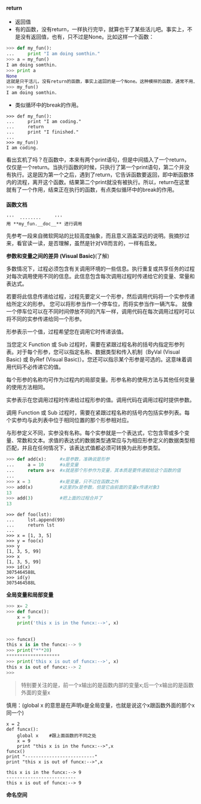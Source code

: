 
#### **return**
- 返回值
- 有的函数，没有return，一样执行完毕，就算也干了某些活儿吧。事实上，不是没有返回值，也有，只不过是None。比如这样一个函数：
```python
>>> def my_fun():
...     print "I am doing somthin."
>>> a = my_fun()
I am doing somthin.
>>> print a
None
这就是只干活儿，没有return的函数，事实上返回的是一个None。这种模样的函数，通常不用上述方式调用，而采用下面的方式，因为他们返回的是None，似乎这个返回值利用价值不高，于是就不用找一个变量来接受返回值了。
>>> my_fun()
I am doing somthin.
```

- 类似循环中的break的作用。
```
>>> def my_fun():
...     print "I am coding."
...     return
...     print "I finished."
... 
>>> my_fun()
I am coding.
```
看出玄机了吗？在函数中，本来有两个print语句，但是中间插入了一个return，仅仅是一个return。当执行函数的时候，只执行了第一个print语句，第二个并没有执行。这是因为第一个之后，遇到了return，它告诉函数要返回，即中断函数体内的流程，离开这个函数。结果第二个print就没有被执行。所以，return在这里就有了一个作用，结束正在执行的函数，有点类似循环中的break的作用。

#### 函数文档
```
'''  ........     '''
用 **my_fun.__doc__** 进行调用
```
先参考一段来自微软网站的比较高度抽象，而且意义涵盖深远的说明。我摘抄过来，看官读一读，是否理解，虽然是针对VB而言的，一样有启发。

**参数和变量之间的差异 (Visual Basic)**(了解)

多数情况下，过程必须包含有关调用环境的一些信息。执行重复或共享任务的过程对每次调用使用不同的信息。此信息包含每次调用过程时传递给它的变量、常量和表达式。

若要将此信息传递给过程，过程先要定义一个形参，然后调用代码将一个实参传递给所定义的形参。 您可以将形参当作一个停车位，而将实参当作一辆汽车。 就像一个停车位可以在不同时间停放不同的汽车一样，调用代码在每次调用过程时可以将不同的实参传递给同一个形参。

形参表示一个值，过程希望您在调用它时传递该值。

当您定义 Function 或 Sub 过程时，需要在紧跟过程名称的括号内指定形参列表。对于每个形参，您可以指定名称、数据类型和传入机制（ByVal (Visual Basic) 或 ByRef (Visual Basic)）。您还可以指示某个形参是可选的。这意味着调用代码不必传递它的值。

每个形参的名称均可作为过程内的局部变量。形参名称的使用方法与其他任何变量的使用方法相同。

实参表示在您调用过程时传递给过程形参的值。调用代码在调用过程时提供参数。

调用 Function 或 Sub 过程时，需要在紧跟过程名称的括号内包括实参列表。每个实参均与此列表中位于相同位置的那个形参相对应。

与形参定义不同，实参没有名称。每个实参就是一个表达式，它包含零或多个变量、常数和文本。求值的表达式的数据类型通常应与为相应形参定义的数据类型相匹配，并且在任何情况下，该表达式值都必须可转换为此形参类型。

```python
>>> def add(x):     #x是参数，准确说是形参
...     a = 10      #a是变量
...     return a+x  #x就是那个形参作为变量，其本质是要传递赋给这个函数的值
... 
>>> x = 3           #x是变量，只不过在函数之外
>>> add(x)          #这里的x是参数，但是它由前面的变量x传递对象3
13
>>> add(3)          #把上面的过程合并了
13
```
```
>>> def foo(lst):
...     lst.append(99)
...     return lst
... 
>>> x = [1, 3, 5]
>>> y = foo(x)
>>> y
[1, 3, 5, 99]
>>> x
[1, 3, 5, 99]
>>> id(x)
3075464588L
>>> id(y)
3075464588L
```

**全局变量和局部变量**

```python
>>> x= 2
>>> def funcx():
	x = 9
	print('this x is in the funcx:-->', x)

	
>>> funcx()
this x is in the funcx:--> 9
>>> print("*"*20)
********************
>>> print('this x is out of funcx:-->', x)
this x is out of funcx:--> 2
>>> 
```
> 特别要关注的是，前一个x输出的是函数内部的变量x;后一个x输出的是函数外面的变量x

慎用：(global x 的意思是在声明x是全局变量，也就是说这个x跟函数外面的那个x同一个)
```
x = 2
def funcx():
    global x    #跟上面函数的不同之处
    x = 9
    print "this x is in the funcx:-->",x
funcx()
print "--------------------------"
print "this x is out of funcx:-->",x

this x is in the funcx:--> 9
--------------------------
this x is out of funcx:--> 9
```

**命名空间**

